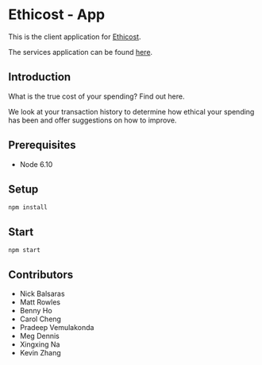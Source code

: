 # Ethicost - App

This is the client application for [Ethicost](https://ethicost.netlify.com).

The services application can be found [here](https://github.com/just-nick/ethicost-services).

## Introduction

What is the true cost of your spending? Find out here.

We look at your transaction history to determine how ethical your spending has been and offer suggestions on how to improve.

## Prerequisites

* Node 6.10

## Setup

`npm install`

## Start

`npm start`

## Contributors

* Nick Balsaras
* Matt Rowles
* Benny Ho
* Carol Cheng
* Pradeep Vemulakonda
* Meg Dennis
* Xingxing Na
* Kevin Zhang
